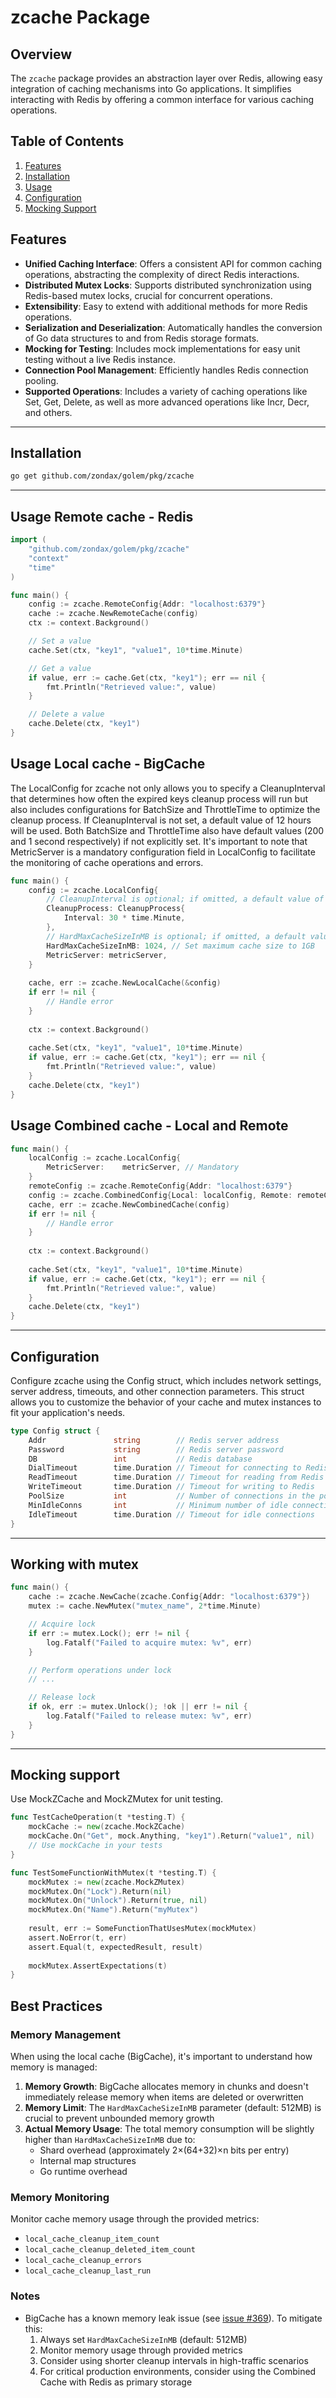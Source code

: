 # zcache Package

## Overview
The `zcache` package provides an abstraction layer over Redis, allowing easy integration of caching mechanisms into Go applications. It simplifies interacting with Redis by offering a common interface for various caching operations.

## Table of Contents
1. [Features](#features)
2. [Installation](#installation)
3. [Usage](#usage)
4. [Configuration](#configuration)
5. [Mocking Support](#mocking-support)

## Features
- **Unified Caching Interface**: Offers a consistent API for common caching operations, abstracting the complexity of direct Redis interactions.
- **Distributed Mutex Locks**: Supports distributed synchronization using Redis-based mutex locks, crucial for concurrent operations.
- **Extensibility**: Easy to extend with additional methods for more Redis operations.
- **Serialization and Deserialization**: Automatically handles the conversion of Go data structures to and from Redis storage formats.
- **Mocking for Testing**: Includes mock implementations for easy unit testing without a live Redis instance.
- **Connection Pool Management**: Efficiently handles Redis connection pooling.
- **Supported Operations**: Includes a variety of caching operations like Set, Get, Delete, as well as more advanced operations like Incr, Decr, and others.

---

## Installation
```bash
go get github.com/zondax/golem/pkg/zcache
```

---

## Usage Remote cache - Redis

```go
import (
    "github.com/zondax/golem/pkg/zcache"
    "context"
    "time"
)

func main() {
    config := zcache.RemoteConfig{Addr: "localhost:6379"}
    cache := zcache.NewRemoteCache(config)
    ctx := context.Background()

    // Set a value
    cache.Set(ctx, "key1", "value1", 10*time.Minute)

    // Get a value
    if value, err := cache.Get(ctx, "key1"); err == nil {
        fmt.Println("Retrieved value:", value)
    }

    // Delete a value
    cache.Delete(ctx, "key1")
}
```


## Usage Local cache - BigCache

The LocalConfig for zcache not only allows you to specify a CleanupInterval that determines how often the expired keys cleanup process will run but also includes configurations for BatchSize and ThrottleTime to optimize the cleanup process. If CleanupInterval is not set, a default value of 12 hours will be used. Both BatchSize and ThrottleTime also have default values (200 and 1 second respectively) if not explicitly set.
It's important to note that MetricServer is a mandatory configuration field in LocalConfig to facilitate the monitoring of cache operations and errors.

```go
func main() {
    config := zcache.LocalConfig{
        // CleanupInterval is optional; if omitted, a default value of 12 hours will be used
        CleanupProcess: CleanupProcess{
            Interval: 30 * time.Minute,
        },
        // HardMaxCacheSizeInMB is optional; if omitted, a default value of 512MB will be used
        HardMaxCacheSizeInMB: 1024, // Set maximum cache size to 1GB
        MetricServer: metricServer, 
    }
    
    cache, err := zcache.NewLocalCache(&config)
    if err != nil {
        // Handle error
    }
    
    ctx := context.Background()
    
    cache.Set(ctx, "key1", "value1", 10*time.Minute)
    if value, err := cache.Get(ctx, "key1"); err == nil {
        fmt.Println("Retrieved value:", value)
    }
    cache.Delete(ctx, "key1")
}

```


## Usage Combined cache - Local and Remote

```go
func main() {
    localConfig := zcache.LocalConfig{
        MetricServer:    metricServer, // Mandatory
    }
    remoteConfig := zcache.RemoteConfig{Addr: "localhost:6379"}
	config := zcache.CombinedConfig{Local: localConfig, Remote: remoteConfig, isRemoteBestEffort: false}
    cache, err := zcache.NewCombinedCache(config)
    if err != nil {
        // Handle error
    }
    
    ctx := context.Background()
    
    cache.Set(ctx, "key1", "value1", 10*time.Minute)
    if value, err := cache.Get(ctx, "key1"); err == nil {
        fmt.Println("Retrieved value:", value)
    }
    cache.Delete(ctx, "key1")
}

```

--- 

## Configuration 

Configure zcache using the Config struct, which includes network settings, server address, timeouts, and other connection parameters. This struct allows you to customize the behavior of your cache and mutex instances to fit your application's needs.

```go
type Config struct {
    Addr               string        // Redis server address
    Password           string        // Redis server password
    DB                 int           // Redis database
    DialTimeout        time.Duration // Timeout for connecting to Redis
    ReadTimeout        time.Duration // Timeout for reading from Redis
    WriteTimeout       time.Duration // Timeout for writing to Redis
    PoolSize           int           // Number of connections in the pool
    MinIdleConns       int           // Minimum number of idle connections
    IdleTimeout        time.Duration // Timeout for idle connections
}
```
---

## Working with mutex

```go
func main() {
    cache := zcache.NewCache(zcache.Config{Addr: "localhost:6379"})
    mutex := cache.NewMutex("mutex_name", 2*time.Minute)

    // Acquire lock
    if err := mutex.Lock(); err != nil {
        log.Fatalf("Failed to acquire mutex: %v", err)
    }

    // Perform operations under lock
    // ...

    // Release lock
    if ok, err := mutex.Unlock(); !ok || err != nil {
        log.Fatalf("Failed to release mutex: %v", err)
    }
}
```
---

## Mocking support

Use MockZCache and MockZMutex for unit testing.

```go
func TestCacheOperation(t *testing.T) {
    mockCache := new(zcache.MockZCache)
    mockCache.On("Get", mock.Anything, "key1").Return("value1", nil)
    // Use mockCache in your tests
}

func TestSomeFunctionWithMutex(t *testing.T) {
    mockMutex := new(zcache.MockZMutex)
    mockMutex.On("Lock").Return(nil)
    mockMutex.On("Unlock").Return(true, nil)
    mockMutex.On("Name").Return("myMutex")
    
    result, err := SomeFunctionThatUsesMutex(mockMutex)
    assert.NoError(t, err)
    assert.Equal(t, expectedResult, result)
    
    mockMutex.AssertExpectations(t)
}
```

## Best Practices

### Memory Management
When using the local cache (BigCache), it's important to understand how memory is managed:

1. **Memory Growth**: BigCache allocates memory in chunks and doesn't immediately release memory when items are deleted or overwritten
2. **Memory Limit**: The `HardMaxCacheSizeInMB` parameter (default: 512MB) is crucial to prevent unbounded memory growth
3. **Actual Memory Usage**: The total memory consumption will be slightly higher than `HardMaxCacheSizeInMB` due to:
   - Shard overhead (approximately 2×(64+32)×n bits per entry)
   - Internal map structures
   - Go runtime overhead


### Memory Monitoring
Monitor cache memory usage through the provided metrics:
- `local_cache_cleanup_item_count`
- `local_cache_cleanup_deleted_item_count`
- `local_cache_cleanup_errors`
- `local_cache_cleanup_last_run`

### Notes
- BigCache has a known memory leak issue (see [issue #369](https://github.com/allegro/bigcache/issues/369)). To mitigate this:
  1. Always set `HardMaxCacheSizeInMB` (default: 512MB)
  2. Monitor memory usage through provided metrics
  3. Consider using shorter cleanup intervals in high-traffic scenarios
  4. For critical production environments, consider using the Combined Cache with Redis as primary storage

